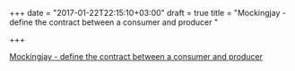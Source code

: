 +++
date = "2017-01-22T22:15:10+03:00"
draft = true
title = "Mockingjay - define the contract between a consumer and producer "

+++

<p><a href="https://github.com/quii/mockingjay-server">Mockingjay - define the contract between a consumer and producer </a></p>

